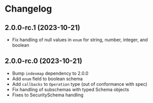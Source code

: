# Changelog

## 2.0.0-rc.1 (2023-10-21)

- Fix handling of null values in `enum` for string, number, integer, and boolean

## 2.0.0-rc.0 (2023-10-21)

- Bump `indexmap` dependency to 2.0.0
- Add `enum` field to boolean schema
- Add `callbacks` to `Operation` type (out of conformance with spec)
- Fix handling of subschemas with typed Schema objects
- Fixes to SecuritySchema handling
